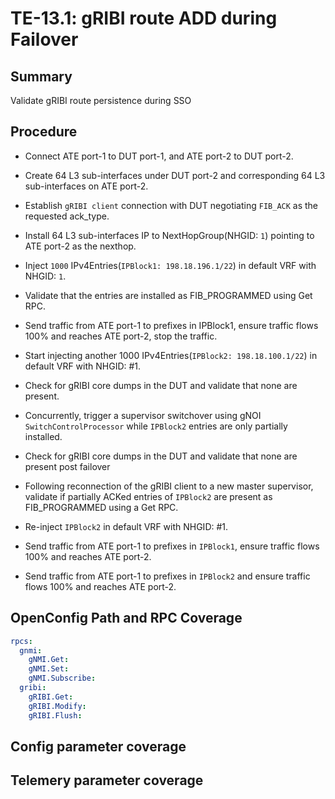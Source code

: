 # TE-13.1: gRIBI route ADD during Failover 

## Summary

Validate gRIBI route persistence during SSO

## Procedure

*   Connect ATE port-1 to DUT port-1, and ATE port-2 to DUT port-2.

*   Create 64 L3 sub-interfaces under DUT port-2 and corresponding 64 L3 sub-interfaces on ATE port-2.

*   Establish `gRIBI client` connection with DUT negotiating `FIB_ACK` as the requested ack_type.

*   Install 64 L3 sub-interfaces IP to NextHopGroup(NHGID: `1`) pointing to ATE port-2 as the nexthop.

*   Inject `1000` IPv4Entries(`IPBlock1: 198.18.196.1/22`) in default VRF with NHGID: `1`.

*   Validate that the entries are installed as FIB_PROGRAMMED using Get RPC.

*   Send traffic from ATE port-1 to prefixes in IPBlock1, ensure traffic flows 100% and reaches ATE port-2, stop the traffic.

*   Start injecting another 1000 IPv4Entries(`IPBlock2: 198.18.100.1/22`) in default VRF with NHGID: #1. 

*   Check for gRIBI core dumps in the DUT and validate that none are present.

*   Concurrently, trigger a supervisor switchover using gNOI `SwitchControlProcessor` while `IPBlock2` entries are only partially installed.

*   Check for gRIBI core dumps in the DUT and validate that none are present post failover

*   Following reconnection of the gRIBI client to a new master supervisor, validate if partially ACKed entries of `IPBlock2` are present as FIB_PROGRAMMED using a Get RPC.

*   Re-inject `IPBlock2` in default VRF with NHGID: #1.

*   Send traffic from ATE port-1 to prefixes in `IPBlock1`, ensure traffic flows 100% and reaches ATE port-2.

*   Send traffic from ATE port-1 to prefixes in `IPBlock2` and ensure traffic flows 100% and reaches ATE port-2. 

## OpenConfig Path and RPC Coverage
```yaml
rpcs:
  gnmi:
    gNMI.Get:
    gNMI.Set:
    gNMI.Subscribe:
  gribi:
    gRIBI.Get:
    gRIBI.Modify:
    gRIBI.Flush:
```

## Config parameter coverage

## Telemery parameter coverage
